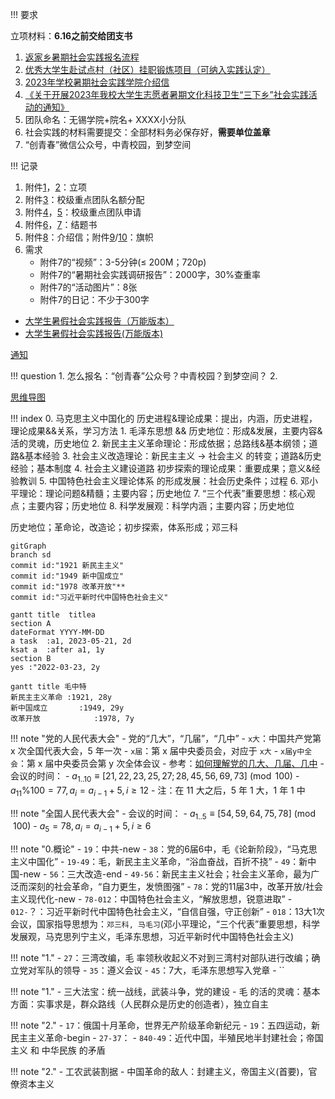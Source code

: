 
!!! 要求

立项材料：**6.16之前交给团支书**


1. [返家乡暑期社会实践报名流程](file:///D:/qq_files/download/2023%E5%B9%B4%E2%80%9C%E8%BF%94%E5%AE%B6%E4%B9%A1%E2%80%9D%E6%9A%91%E6%9C%9F%E7%A4%BE%E4%BC%9A%E5%AE%9E%E8%B7%B5%E5%B2%97%E4%BD%8D%E6%8A%A5%E5%90%8D%E6%B5%81%E7%A8%8B%20(1).pdf)
2. [优秀大学生赴试点村（社区）挂职锻炼项目（可纳入实践认定）](https://tw.cwxu.edu.cn/info/1164/2119.htm)
3. [2023年学校暑期社会实践学院介绍信](file:///D:/qq_files/download/%E9%99%84%E4%BB%B68%EF%BC%9A2023%E5%B9%B4%E5%AD%A6%E6%A0%A1%E6%9A%91%E6%9C%9F%E7%A4%BE%E4%BC%9A%E5%AE%9E%E8%B7%B5%E4%BB%8B%E7%BB%8D%E4%BF%A1.pdf)
4. [《关于开展2023年我校大学生志愿者暑期文化科技卫生“三下乡”社会实践活动的通知》](https://tw.cwxu.edu.cn/info/1164/2114.htm)
5. 团队命名：无锡学院+院名+ XXXX小分队
6. 社会实践的材料需要提交：全部材料务必保存好，**需要单位盖章**
7. “创青春”微信公众号，中青校园，到梦空间

!!! 记录
1. 附件[1](https://tw.cwxu.edu.cn/system/_content/download.jsp?urltype=news.DownloadAttachUrl&owner=1491699577&wbfileid=12256862)，[2](https://tw.cwxu.edu.cn/system/_content/download.jsp?urltype=news.DownloadAttachUrl&owner=1491699577&wbfileid=12256863)：立项
2. 附件[3](https://tw.cwxu.edu.cn/system/_content/download.jsp?urltype=news.DownloadAttachUrl&owner=1491699577&wbfileid=12256881)：校级重点团队名额分配
3. 附件[4](https://tw.cwxu.edu.cn/system/_content/download.jsp?urltype=news.DownloadAttachUrl&owner=1491699577&wbfileid=12256882)，[5](https://tw.cwxu.edu.cn/system/_content/download.jsp?urltype=news.DownloadAttachUrl&owner=1491699577&wbfileid=12256883)：校级重点团队申请
4. 附件[6](https://tw.cwxu.edu.cn/system/_content/download.jsp?urltype=news.DownloadAttachUrl&owner=1491699577&wbfileid=12256884)，[7](https://tw.cwxu.edu.cn/system/_content/download.jsp?urltype=news.DownloadAttachUrl&owner=1491699577&wbfileid=12256885)：结题书
5. 附件[8](https://tw.cwxu.edu.cn/system/_content/download.jsp?urltype=news.DownloadAttachUrl&owner=1491699577&wbfileid=12256886)：介绍信；附件[9](https://tw.cwxu.edu.cn/system/_content/download.jsp?urltype=news.DownloadAttachUrl&owner=1491699577&wbfileid=12256887)/[10](https://tw.cwxu.edu.cn/system/_content/download.jsp?urltype=news.DownloadAttachUrl&owner=1491699577&wbfileid=12256888)：旗帜
6. 需求
	- 附件7的“视频”：3-5分钟($\le$ 200M；720p)
	- 附件7的“暑期社会实践调研报告”：2000字，30%查重率
	- 附件7的“活动图片”：8张
	- 附件7的日记：不少于300字

- [大学生暑假社会实践报告（万能版本）](https://zhuanlan.zhihu.com/p/405665810)
- [大学生暑假社会实践报告(万能版本)](https://zhuanlan.zhihu.com/p/468817356)

[通知](https://tw.cwxu.edu.cn/info/1164/2114.htm)


!!! question
	1. 怎么报名：“创青春”公众号？中青校园？到梦空间？
	2. 


[思维导图](https://mm.edrawsoft.cn/wx.html?work_id=17421)

!!! index
	0. 马克思主义中国化的 历史进程&理论成果：提出，内涵，历史进程，理论成果&&关系，学习方法
	1. 毛泽东思想 && 历史地位：形成&发展，主要内容&活的灵魂，历史地位
	2. 新民主主义革命理论：形成依据；总路线&基本纲领；道路&基本经验
	3. 社会主义改造理论：新民主主义 -> 社会主义 的转变；道路&历史经验；基本制度
	4. 社会主义建设道路 初步探索的理论成果：重要成果；意义&经验教训
	5. 中国特色社会主义理论体系 的形成发展：社会历史条件；过程
	6. 邓小平理论：理论问题&精髓；主要内容；历史地位
	7. “三个代表”重要思想：核心观点；主要内容；历史地位
	8. 科学发展观：科学内涵；主要内容；历史地位


历史地位；革命论，改造论；初步探索，体系形成；邓三科

```mermaid
gitGraph
branch sd
commit id:"1921 新民主主义"
commit id:"1949 新中国成立"
commit id:"1978 改革开放"**
commit id:"习近平新时代中国特色社会主义"
```

```mermaid
gantt title  titlea
section A
dateFormat YYYY-MM-DD
a task	:a1, 2023-05-21, 2d
ksat a	:after a1, 1y
section B
yes	:"2022-03-23, 2y
```

```mermaid
gantt title 毛中特
新民主主义革命	:1921, 28y
新中国成立		:1949, 29y
改革开放			:1978, 7y
```

!!! note "党的人民代表大会"
	- 党的“几大”，“几届”，“几中”
		- `x大`：中国共产党第 x 次全国代表大会，5 年一次
		- `x届`：第 x 届中央委员会，对应于 `x大`
		- `x届y中全会`：第 x 届中央委员会第 y 次全体会议
		- 参考：[如何理解党的几大、几届、几中](https://zhuanlan.zhihu.com/p/144666676)
	- 会议的时间：
		- $a_{1..10} \equiv [21, 22, 23, 25, 27; 28, 45, 56, 69, 73] \pmod {100}$
		- $a_{11}\% 100=77, a_i=a_{i-1}+5, i\ge 12$
		- 注：在 11 大之后，5 年 1 大，1 年 1 中

!!! note "全国人民代表大会"
	- 会议的时间：
		- $a_{1..5} \equiv [54, 59, 64, 75, 78] \pmod {100}$
		- $a_5=78, a_i = a_{i-1}+5, i\ge 6$

!!! note "0.概论"
	- `19`：中共-new
	- `38`：党的6届6中，毛《论新阶段》，“马克思主义中国化”
	- `19-49`：毛，新民主主义革命，“浴血奋战，百折不挠”
	- `49`：新中国-new
	- `56`：三大改造-end
	- `49-56`：新民主主义社会；社会主义革命，最为广泛而深刻的社会革命，“自力更生，发愤图强”
	- `78`：党的11届3中，改革开放/社会主义现代化-new
	- `78-012`：中国特色社会主义，“解放思想，锐意进取”
	- `012-`？：习近平新时代中国特色社会主义，“自信自强，守正创新”
	- `018`：13大1次会议，国家指导思想为：`邓三科, 马毛习`(邓小平理论，“三个代表”重要思想，科学发展观，马克思列宁主义，毛泽东思想，习近平新时代中国特色社会主义)

!!! note "1."
	- `27`：三湾改编，毛 率领秋收起义不对到三湾村对部队进行改编；确立党对军队的领导
	- `35`：遵义会议
	- `45`：7大，毛泽东思想写入党章
	- ``

!!! note "1."
	- 三大法宝：统一战线，武装斗争，党的建设
	- 毛 的活的灵魂：基本方面：实事求是，群众路线（人民群众是历史的创造者），独立自主


!!! note "2."
	- `17`：俄国十月革命，世界无产阶级革命新纪元
	- `19`：五四运动，新民主主义革命-begin
	- `27-37`：
	- `840-49`：近代中国，半殖民地半封建社会；帝国主义 和 中华民族 的矛盾

!!! note "2."
	- 工农武装割据
	- 中国革命的敌人：封建主义，帝国主义(首要)，官僚资本主义


